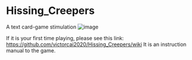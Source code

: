 # Hissing_Creepers
A text card-game stimulation
![image](https://user-images.githubusercontent.com/62484134/129446242-082153bb-f070-4dd4-94f9-b63a598f516a.png)


If it is your first time playing, please see this link: https://github.com/victorcai2020/Hissing_Creepers/wiki
It is an instruction manual to the game.
